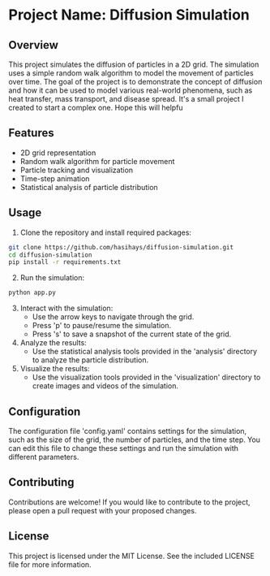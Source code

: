# Project Name: Diffusion Simulation

## Overview

This project simulates the diffusion of particles in a 2D grid. The simulation uses a simple random walk algorithm to model the movement of particles over time. The goal of the project is to demonstrate the concept of diffusion and how it can be used to model various real-world phenomena, such as heat transfer, mass transport, and disease spread. It's a small project I created to start a complex one. Hope this will helpfu

## Features

* 2D grid representation
* Random walk algorithm for particle movement
* Particle tracking and visualization
* Time-step animation
* Statistical analysis of particle distribution

## Usage

1. Clone the repository and install required packages:

```bash
git clone https://github.com/hasihays/diffusion-simulation.git
cd diffusion-simulation
pip install -r requirements.txt
```

2. Run the simulation:

```bash
python app.py
```

3. Interact with the simulation:
   * Use the arrow keys to navigate through the grid.
   * Press 'p' to pause/resume the simulation.
   * Press 's' to save a snapshot of the current state of the grid.
4. Analyze the results:
   * Use the statistical analysis tools provided in the 'analysis' directory to analyze the particle distribution.
5. Visualize the results:
   * Use the visualization tools provided in the 'visualization' directory to create images and videos of the simulation.

## Configuration

The configuration file 'config.yaml' contains settings for the simulation, such as the size of the grid, the number of particles, and the time step. You can edit this file to change these settings and run the simulation with different parameters.

## Contributing

Contributions are welcome! If you would like to contribute to the project, please open a pull request with your proposed changes.

## License

This project is licensed under the MIT License. See the included LICENSE file for more information.
